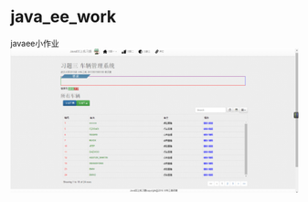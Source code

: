 # java_ee_work
javaee小作业
![](https://raw.githubusercontent.com/halfopen/java_ee_work/master/screen-shot.png)
